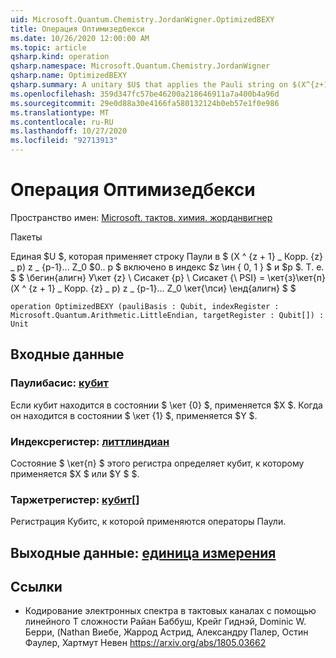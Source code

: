 ```yaml
---
uid: Microsoft.Quantum.Chemistry.JordanWigner.OptimizedBEXY
title: Операция Оптимизедбекси
ms.date: 10/26/2020 12:00:00 AM
ms.topic: article
qsharp.kind: operation
qsharp.namespace: Microsoft.Quantum.Chemistry.JordanWigner
qsharp.name: OptimizedBEXY
qsharp.summary: A unitary $U$ that applies the Pauli string on $(X^{z+1}\_pY^{z}\_p)Z\_{p-1}...Z_0$ on qubits $0..p$ conditioned on an index $z\in\{0,1\}$ and $p$. That is, $$ \begin{align} U\ket{z}\ket{p}\ket{\psi} = \ket{z}\ket{p}(X^{z+1}\_pY^{z}\_p)Z\_{p-1}...Z_0\ket{\psi} \end{align} $$
ms.openlocfilehash: 359d347fc57be46200a218646911a7a400b4a96d
ms.sourcegitcommit: 29e0d88a30e4166fa580132124b0eb57e1f0e986
ms.translationtype: MT
ms.contentlocale: ru-RU
ms.lasthandoff: 10/27/2020
ms.locfileid: "92713913"
---
```

# <a name="optimizedbexy-operation"></a>Операция Оптимизедбекси

Пространство имен: [Microsoft. тактов. химия. жорданвигнер](xref:Microsoft.Quantum.Chemistry.JordanWigner)

Пакеты [](https://nuget.org/packages/)


Единая $U $, которая применяет строку Паули в $ (X ^ {z + 1} \_ Корр. {z} \_ p) z \_ {p-1}... Z_0 $0.. p $ включено в индекс $z \ин \{ 0, 1 \} $ и $p $. Т. е. $ $ \бегин{алигн} У\кет {z} \ Сисакет {p} \ Сисакет {\ PSI} = \кет{з}\кет{п} (X ^ {z + 1} \_ Корр. {z} \_ p) z \_ {p-1}... Z_0 \кет{\пси} \енд{алигн} $ $

```qsharp
operation OptimizedBEXY (pauliBasis : Qubit, indexRegister : Microsoft.Quantum.Arithmetic.LittleEndian, targetRegister : Qubit[]) : Unit
```


## <a name="input"></a>Входные данные

### <a name="paulibasis--qubit"></a>Паулибасис: [кубит](xref:microsoft.quantum.lang-ref.qubit)

Если кубит находится в состоянии $ \кет {0} $, применяется $X $. Когда он находится в состоянии $ \кет {1} $, применяется $Y $.


### <a name="indexregister--littleendian"></a>Индексрегистер: [литтлиндиан](xref:Microsoft.Quantum.Arithmetic.LittleEndian)

Состояние $ \кет{п} $ этого регистра определяет кубит, к которому применяется $X $ или $Y $ $.


### <a name="targetregister--qubit"></a>Таржетрегистер: [кубит](xref:microsoft.quantum.lang-ref.qubit)[]

Регистрация Кубитс, к которой применяются операторы Паули.



## <a name="output--unit"></a>Выходные данные: [единица измерения](xref:microsoft.quantum.lang-ref.unit)



## <a name="references"></a>Ссылки

- Кодирование электронных спектра в тактовых каналах с помощью линейного T сложности Райан Баббуш, Крейг Гиднэй, Dominic W. Берри, (Nathan Виебе, Жаррод Астрид, Александру Палер, Остин Фаулер, Хартмут Невен https://arxiv.org/abs/1805.03662